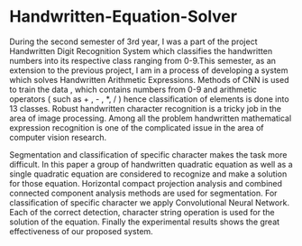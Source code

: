 # Handwritten-Equation-Solver

During the second semester of 3rd year, I was a part of the project Handwritten Digit Recognition System which classifies the handwritten numbers into its respective class ranging from 0-9.This semester, as an extension to the previous project, I am in a process of developing a system which solves Handwritten Arithmetic Expressions. 
Methods of CNN is used to train the data , which contains numbers from 0-9 and arithmetic operators ( such as + , - , *, / ) hence classification of elements is done into 13 classes. 
Robust handwritten character recognition is a tricky job in the area of image processing. Among all the problem handwritten mathematical expression recognition is one of the complicated issue in the area of computer vision research. 

Segmentation and classification of specific character makes the task more difficult. In this paper a group of handwritten quadratic equation as well as a single quadratic equation are considered to recognize and make a solution for those equation. 
Horizontal compact projection analysis and combined connected component analysis methods are used for segmentation. For classification of specific character we apply Convolutional Neural Network. Each of the correct detection, character string operation is used for the solution of the equation. 
Finally the experimental results shows the great effectiveness of our proposed system.
